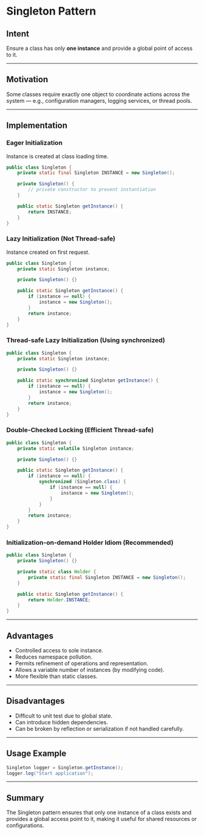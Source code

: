 # Singleton Pattern

## Intent

Ensure a class has only **one instance** and provide a global point of access to it.

---

## Motivation

Some classes require exactly one object to coordinate actions across the system — e.g., configuration managers, logging services, or thread pools.

---

## Implementation

### Eager Initialization

Instance is created at class loading time.

```java
public class Singleton {
    private static final Singleton INSTANCE = new Singleton();

    private Singleton() {
        // private constructor to prevent instantiation
    }

    public static Singleton getInstance() {
        return INSTANCE;
    }
}
```

### Lazy Initialization (Not Thread-safe)

Instance created on first request.

```java
public class Singleton {
    private static Singleton instance;

    private Singleton() {}

    public static Singleton getInstance() {
        if (instance == null) {
            instance = new Singleton();
        }
        return instance;
    }
}
```

### Thread-safe Lazy Initialization (Using synchronized)

```java
public class Singleton {
    private static Singleton instance;

    private Singleton() {}

    public static synchronized Singleton getInstance() {
        if (instance == null) {
            instance = new Singleton();
        }
        return instance;
    }
}
```

### Double-Checked Locking (Efficient Thread-safe)

```java
public class Singleton {
    private static volatile Singleton instance;

    private Singleton() {}

    public static Singleton getInstance() {
        if (instance == null) {
            synchronized (Singleton.class) {
                if (instance == null) {
                    instance = new Singleton();
                }
            }
        }
        return instance;
    }
}
```

### Initialization-on-demand Holder Idiom (Recommended)

```java
public class Singleton {
    private Singleton() {}

    private static class Holder {
        private static final Singleton INSTANCE = new Singleton();
    }

    public static Singleton getInstance() {
        return Holder.INSTANCE;
    }
}
```

---

## Advantages

- Controlled access to sole instance.
- Reduces namespace pollution.
- Permits refinement of operations and representation.
- Allows a variable number of instances (by modifying code).
- More flexible than static classes.

---

## Disadvantages

- Difficult to unit test due to global state.
- Can introduce hidden dependencies.
- Can be broken by reflection or serialization if not handled carefully.

---

## Usage Example

```java
Singleton logger = Singleton.getInstance();
logger.log("Start application");
```

---

## Summary

The Singleton pattern ensures that only one instance of a class exists and provides a global access point to it, making it useful for shared resources or configurations.
